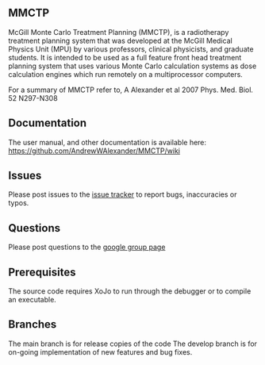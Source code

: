 ## MMCTP
McGill Monte Carlo Treatment Planning (MMCTP), is a radiotherapy treatment planning system that was developed 
at the McGill Medical Physics Unit (MPU) by various professors, clinical physicists, and graduate students. 
It is intended to be used as a full feature front head treatment planning system that uses various Monte Carlo calculation systems as dose calculation engines which run remotely on a multiprocessor computers.

For a summary of MMCTP refer to, A Alexander et al 2007 Phys. Med. Biol. 52 N297-N308 

## Documentation
The user manual, and other documentation is available here:
https://github.com/AndrewWAlexander/MMCTP/wiki

## Issues
Please post issues to the [issue tracker](https://github.com/AndrewWAlexander/MMCTP/issues) to
report bugs, inaccuracies or typos. 

## Questions 
Please post questions to the [google group page](https://groups.google.com/forum/#!forum/mmctp)

## Prerequisites
The source code requires XoJo to run through the debugger or to compile an executable. 

## Branches
The main branch is for release copies of the code
The develop branch is for on-going implementation of new features and bug fixes.
